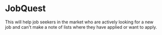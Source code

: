 # JobQuest
This will help job seekers in the market who are actively looking for a new job and can't make a note of lists where they have applied or want to apply.
